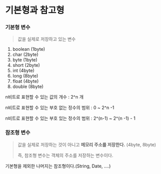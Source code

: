 # 기본형과 참고형

### 기본형 변수

> 값을 실제로 저장하고 있는 변수

1. boolean (1byte)
2. char        (2byte)
3. byte        (1byte)
4. short      (2byte)
5. int           (4byte)
6. long        (8byte)
7. float        (4byte)
8. double    (8byte)

n비트로 표현할 수 있는 값의 개수 : 2^n 개

n비트로 표현할 수 있는 부호 없는 정수의 범위 : 0 ~ 2^n -1

n비트로 표현할 수 있는 부호 있는 정수의 범위 : 2^(n-1) ~ 2^(n -1) - 1





### 참조형 변수

> 값을 실제로 저장하는 것이 아니고 
> **메모리 주소를 저장한다.** (4byte, 8byte)
>
> 즉, 참조형 변수는 객체의 주소를 저장하는 변수이다.

기본형을 제외한 나머지는 참조형이다.(String, Date, ....)




